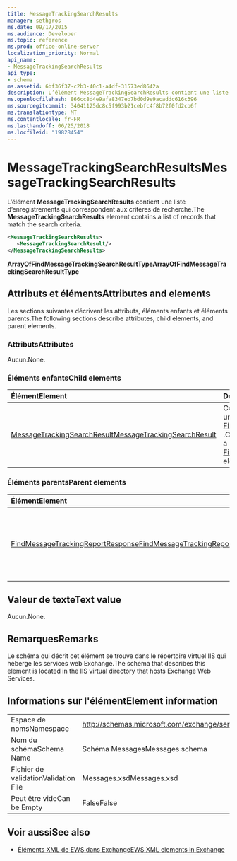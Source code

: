 ```yaml
---
title: MessageTrackingSearchResults
manager: sethgros
ms.date: 09/17/2015
ms.audience: Developer
ms.topic: reference
ms.prod: office-online-server
localization_priority: Normal
api_name:
- MessageTrackingSearchResults
api_type:
- schema
ms.assetid: 6bf36f37-c2b3-40c1-a4df-31573ed8642a
description: L’élément MessageTrackingSearchResults contient une liste d’enregistrements qui correspondent aux critères de recherche.
ms.openlocfilehash: 866cc8d4e9afa8347eb7bd0d9e9acaddc616c396
ms.sourcegitcommit: 34041125dc8c5f993b21cebfc4f8b72f0fd2cb6f
ms.translationtype: MT
ms.contentlocale: fr-FR
ms.lasthandoff: 06/25/2018
ms.locfileid: "19828454"
---
```

# <a name="messagetrackingsearchresults"></a><span data-ttu-id="1a4f9-103">MessageTrackingSearchResults</span><span class="sxs-lookup"><span data-stu-id="1a4f9-103">MessageTrackingSearchResults</span></span>

<span data-ttu-id="1a4f9-104">L’élément **MessageTrackingSearchResults** contient une liste d’enregistrements qui correspondent aux critères de recherche.</span><span class="sxs-lookup"><span data-stu-id="1a4f9-104">The **MessageTrackingSearchResults** element contains a list of records that match the search criteria.</span></span> 
  
```XML
<MessageTrackingSearchResults>
   <MessageTrackingSearchResult/>
</MessageTrackingSearchResults>
```

 <span data-ttu-id="1a4f9-105">**ArrayOfFindMessageTrackingSearchResultType**</span><span class="sxs-lookup"><span data-stu-id="1a4f9-105">**ArrayOfFindMessageTrackingSearchResultType**</span></span>
## <a name="attributes-and-elements"></a><span data-ttu-id="1a4f9-106">Attributs et éléments</span><span class="sxs-lookup"><span data-stu-id="1a4f9-106">Attributes and elements</span></span>

<span data-ttu-id="1a4f9-107">Les sections suivantes décrivent les attributs, éléments enfants et éléments parents.</span><span class="sxs-lookup"><span data-stu-id="1a4f9-107">The following sections describe attributes, child elements, and parent elements.</span></span>
  
### <a name="attributes"></a><span data-ttu-id="1a4f9-108">Attributs</span><span class="sxs-lookup"><span data-stu-id="1a4f9-108">Attributes</span></span>

<span data-ttu-id="1a4f9-109">Aucun.</span><span class="sxs-lookup"><span data-stu-id="1a4f9-109">None.</span></span>
  
### <a name="child-elements"></a><span data-ttu-id="1a4f9-110">Éléments enfants</span><span class="sxs-lookup"><span data-stu-id="1a4f9-110">Child elements</span></span>

|<span data-ttu-id="1a4f9-111">**Élément**</span><span class="sxs-lookup"><span data-stu-id="1a4f9-111">**Element**</span></span>|<span data-ttu-id="1a4f9-112">**Description**</span><span class="sxs-lookup"><span data-stu-id="1a4f9-112">**Description**</span></span>|
|:-----|:-----|
|[<span data-ttu-id="1a4f9-113">MessageTrackingSearchResult</span><span class="sxs-lookup"><span data-stu-id="1a4f9-113">MessageTrackingSearchResult</span></span>](messagetrackingsearchresult.md) <br/> |<span data-ttu-id="1a4f9-114">Contient un résultat de message unique d’un élément [FindMessageTrackingReportResponse](findmessagetrackingreportresponse.md) .</span><span class="sxs-lookup"><span data-stu-id="1a4f9-114">Contains a single message result for a [FindMessageTrackingReportResponse](findmessagetrackingreportresponse.md) element.</span></span>  <br/> |
   
### <a name="parent-elements"></a><span data-ttu-id="1a4f9-115">Éléments parents</span><span class="sxs-lookup"><span data-stu-id="1a4f9-115">Parent elements</span></span>

|<span data-ttu-id="1a4f9-116">**Élément**</span><span class="sxs-lookup"><span data-stu-id="1a4f9-116">**Element**</span></span>|<span data-ttu-id="1a4f9-117">**Description**</span><span class="sxs-lookup"><span data-stu-id="1a4f9-117">**Description**</span></span>|
|:-----|:-----|
|[<span data-ttu-id="1a4f9-118">FindMessageTrackingReportResponse</span><span class="sxs-lookup"><span data-stu-id="1a4f9-118">FindMessageTrackingReportResponse</span></span>](findmessagetrackingreportresponse.md) <br/> |<span data-ttu-id="1a4f9-119">Contient l’état et les résultats d’une seule demande [d’opération FindMessageTrackingReport](findmessagetrackingreport-operation.md) .</span><span class="sxs-lookup"><span data-stu-id="1a4f9-119">Contains the status and result of a single [FindMessageTrackingReport operation](findmessagetrackingreport-operation.md) request.</span></span>  <br/> |
   
## <a name="text-value"></a><span data-ttu-id="1a4f9-120">Valeur de texte</span><span class="sxs-lookup"><span data-stu-id="1a4f9-120">Text value</span></span>

<span data-ttu-id="1a4f9-121">Aucun.</span><span class="sxs-lookup"><span data-stu-id="1a4f9-121">None.</span></span>
  
## <a name="remarks"></a><span data-ttu-id="1a4f9-122">Remarques</span><span class="sxs-lookup"><span data-stu-id="1a4f9-122">Remarks</span></span>

<span data-ttu-id="1a4f9-123">Le schéma qui décrit cet élément se trouve dans le répertoire virtuel IIS qui héberge les services web Exchange.</span><span class="sxs-lookup"><span data-stu-id="1a4f9-123">The schema that describes this element is located in the IIS virtual directory that hosts Exchange Web Services.</span></span>
  
## <a name="element-information"></a><span data-ttu-id="1a4f9-124">Informations sur l'élément</span><span class="sxs-lookup"><span data-stu-id="1a4f9-124">Element information</span></span>

|||
|:-----|:-----|
|<span data-ttu-id="1a4f9-125">Espace de noms</span><span class="sxs-lookup"><span data-stu-id="1a4f9-125">Namespace</span></span>  <br/> |http://schemas.microsoft.com/exchange/services/2006/messages  <br/> |
|<span data-ttu-id="1a4f9-126">Nom du schéma</span><span class="sxs-lookup"><span data-stu-id="1a4f9-126">Schema Name</span></span>  <br/> |<span data-ttu-id="1a4f9-127">Schéma Messages</span><span class="sxs-lookup"><span data-stu-id="1a4f9-127">Messages schema</span></span>  <br/> |
|<span data-ttu-id="1a4f9-128">Fichier de validation</span><span class="sxs-lookup"><span data-stu-id="1a4f9-128">Validation File</span></span>  <br/> |<span data-ttu-id="1a4f9-129">Messages.xsd</span><span class="sxs-lookup"><span data-stu-id="1a4f9-129">Messages.xsd</span></span>  <br/> |
|<span data-ttu-id="1a4f9-130">Peut être vide</span><span class="sxs-lookup"><span data-stu-id="1a4f9-130">Can be Empty</span></span>  <br/> |<span data-ttu-id="1a4f9-131">False</span><span class="sxs-lookup"><span data-stu-id="1a4f9-131">False</span></span>  <br/> |
   
## <a name="see-also"></a><span data-ttu-id="1a4f9-132">Voir aussi</span><span class="sxs-lookup"><span data-stu-id="1a4f9-132">See also</span></span>



- [<span data-ttu-id="1a4f9-133">Éléments XML de EWS dans Exchange</span><span class="sxs-lookup"><span data-stu-id="1a4f9-133">EWS XML elements in Exchange</span></span>](ews-xml-elements-in-exchange.md)

